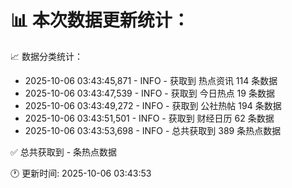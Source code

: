📊 本次数据更新统计：
==========================

📈 数据分类统计：
- 2025-10-06 03:43:45,871 - INFO - 获取到 热点资讯 114 条数据
- 2025-10-06 03:43:47,539 - INFO - 获取到 今日热点 19 条数据
- 2025-10-06 03:43:49,272 - INFO - 获取到 公社热帖 194 条数据
- 2025-10-06 03:43:51,501 - INFO - 获取到 财经日历 62 条数据
- 2025-10-06 03:43:53,698 - INFO - 总共获取到 389 条热点数据

✅ 总共获取到 - 条热点数据

🕐 更新时间: 2025-10-06 03:43:53

